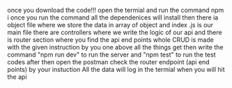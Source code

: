 once you download the code!!!
open the termial and run the command npm i
once you run the command all the dependenices will install
then there ia object file where we store the data in array of object
and index .js is our main file
there are controllers where we write the logic of our api
and there is router section where you find the api end points
whole CRUD is made with the given instruction by you
one above all the things get then write the command "npm run dev" to run the server
and "npm test" to run the test codes
after then open the postman check the router endpoint (api end points) by your instuction
All the data will log in the termial when you will hit the api
